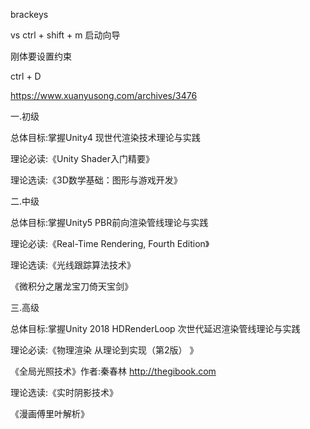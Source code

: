 brackeys


vs  ctrl + shift + m 启动向导

刚体要设置约束

ctrl + D

https://www.xuanyusong.com/archives/3476

一.初级

总体目标:掌握Unity4 现世代渲染技术理论与实践

理论必读:《Unity Shader入门精要》

理论选读:《3D数学基础：图形与游戏开发》



二.中级

总体目标:掌握Unity5 PBR前向渲染管线理论与实践

理论必读:《Real-Time Rendering, Fourth Edition》

理论选读:《光线跟踪算法技术》

《微积分之屠龙宝刀倚天宝剑》



三.高级

总体目标:掌握Unity 2018 HDRenderLoop 次世代延迟渲染管线理论与实践

理论必读:《物理渲染 从理论到实现（第2版） 》

《全局光照技术》作者:秦春林 http://thegibook.com

理论选读:《实时阴影技术》

《漫画傅里叶解析》